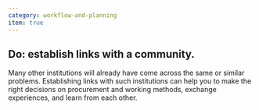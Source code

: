 ```yaml
---
category: workflow-and-planning
item: true
---
```



## Do: establish links with a community.
Many other institutions will already have come across the same or similar problems. Establishing links with such institutions can help you to make the right decisions on procurement and working methods, exchange experiences, and learn from each other.
